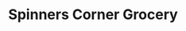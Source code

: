 ---
title: "Spinners Corner Grocery"
url: /grand-haven/spinners-corner-grocery/
shop: convenience
---